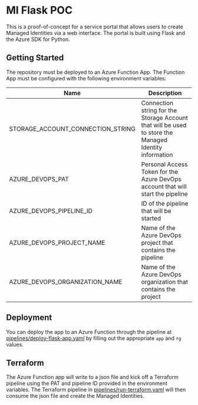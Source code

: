# MI Flask POC
This is a proof-of-concept for a service portal that allows users to create Managed Identities via a web interface. The portal is built using Flask and the Azure SDK for Python.

## Getting Started
The repository must be deployed to an Azure Function App. The Function App must be configured with the following environment variables:

| Name                              | Description                                                                                           |
| --------------------------------- | ----------------------------------------------------------------------------------------------------- |
| STORAGE_ACCOUNT_CONNECTION_STRING | Connection string for the Storage Account that will be used to store the Managed Identity information |
| AZURE_DEVOPS_PAT                  | Personal Access Token for the Azure DevOps account that will start the pipeline                       |
| AZURE_DEVOPS_PIPELINE_ID          | ID of the pipeline that will be started                                                               |
| AZURE_DEVOPS_PROJECT_NAME         | Name of the Azure DevOps project that contains the pipeline                                           |
| AZURE_DEVOPS_ORGANIZATION_NAME    | Name of the Azure DevOps organization that contains the project                                       |

## Deployment
You can deploy the app to an Azure Function through the pipeline at [pipelines/deploy-flask-app.yaml](./pipelines/deploy-flask-app.yaml) by filling out the appropriate `app` and `rg` values.

## Terraform
The Azure Function app will write to a json file and kick off a Terraform pipeline using the PAT and pipeline ID provided in the environment variables. The Terraform pipeline in [pipelines/run-terraform.yaml](.pipelines/run-terraform.yaml) will then consume the json file and create the Managed Identities.